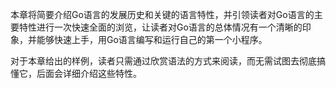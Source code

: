 本章将简要介绍Go语言的发展历史和关键的语言特性，并引领读者对Go语言的主要特性进行一次快速全面的浏览，让读者对Go语言的总体情况有一个清晰的印象，并能够快速上手，用Go语言编写和运行自己的第一个小程序。

对于本章给出的样例，读者只需通过欣赏语法的方式来阅读，而无需试图去彻底搞懂它，后面会详细介绍这些特性。